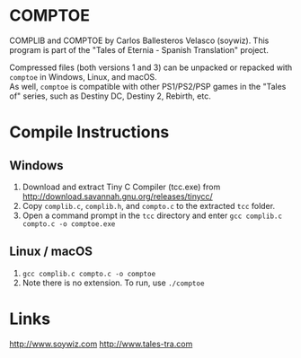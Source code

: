 # COMPTOE
COMPLIB and COMPTOE by Carlos Ballesteros Velasco (soywiz).
This program is part of the "Tales of Eternia - Spanish Translation" project.

Compressed files (both versions 1 and 3) can be unpacked or repacked with `comptoe` in Windows, Linux, and macOS.  
As well, `comptoe` is compatible with other PS1/PS2/PSP games in the "Tales of" series, such as Destiny DC, Destiny 2, Rebirth, etc.  

# Compile Instructions

## Windows
1. Download and extract Tiny C Compiler (tcc.exe) from http://download.savannah.gnu.org/releases/tinycc/
2. Copy `complib.c`, `complib.h`, and `compto.c` to the extracted `tcc` folder.
3. Open a command prompt in the `tcc` directory and enter `gcc complib.c compto.c -o comptoe.exe`

## Linux / macOS
1. `gcc complib.c compto.c -o comptoe`
2. Note there is no extension.  To run, use `./comptoe`

# Links
http://www.soywiz.com
http://www.tales-tra.com
